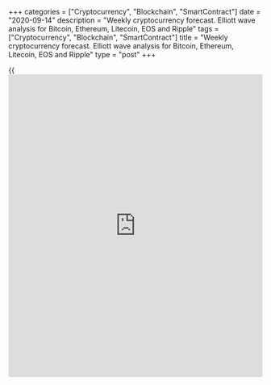 +++
categories = ["Cryptocurrency", "Blockchain", "SmartContract"]
date = "2020-09-14"
description = "Weekly cryptocurrency forecast. Elliott wave analysis for Bitcoin, Ethereum, Litecoin, EOS and Ripple"
tags = ["Cryptocurrency", "Blockchain", "SmartContract"]
title = "Weekly cryptocurrency forecast. Elliott wave analysis for Bitcoin, Ethereum, Litecoin, EOS and Ripple"
type = "post"
+++

{{<iframe id="large-banner" src="https://www.bounty.group/#slide=25.0" width="100%" height="600" scrolling="no" style="border: 0px solid rgb(216, 221, 230); border-radius: 3px;">}}

2020-09-14

2020-09-14

Weekly Elliott wave cryptocurrency forecast and analysisRoman Onegin

## Forecast for BTCUSD, LTCUSD, ETHUSD, EOSUSD, XRPUSD pairs

###  **Elliott wave analysis for[BTCUSD][1]**

The BTCUSD market continues forming corrective wave 4 as a double zigzag
[W]-[X]-[Y]. After the down wave [W] completed as a standard zigzag
(A)-(B)-(C), there has started the upward linking wave [X]. It could
also complete as a double combination. The sub-waves (W) and (X) have
completed, the final wave (Y) have completed is still developing. Let us
analyze the structure of the (Y) wave in the chart.

Wave (Y) is likely to complete as a simple zigzag that is composed of
the sub-waves A-B-C. Impulse wave A has completed, its fourth wave,
correction [4] is a contracting triangle. The market is now running down
in the corrective wave B, which is unfolding as a double zigzag
[W]-[X]-[Y]. Most likely, the [W] zigzag will end at a level of 9700.
Next, the market should start rising in the linking wave [X] towards
level 10900. The entire correction B could complete at a level of 8000,
as it is outlined in the chart.

* * *

###  **Elliott wave analysis for[ETHUSD][2]**

 ****

The upward linking wave [X] continues forming as a triple zigzag,
composed of the sub-waves (W)-(X)-(Y)-(X)-(Z). The bullish wave (Y) has
recently completed, and the price is now declining in the linking wave
(X) that may end as a simple zigzag (A)-(B)-(C), as it is outlined in
the chart. It should end at a level of around 162.14. The expected
target is at the support line of the channel, whose lines are drawn
across the tops of (W)-(X)-(Y). Let us study the chart structure in more
detail at the H8 chart.

The down impulse wave A is now developing within the linking wave (X).
Its four legs, the sub-waves [1]-[2]-[3]-[4] could have completed, and
there is likely to be developing the final impulse wave [5]. The price
is likely to continue declining to a level of 300. Next, the price
should turn up and start rising in the correction B. An approximate
trajectory of the Ethereum future price movement is outlined in the
chart.

* * *

###  **Elliott wave analysis for[LTCUSD][3]**

 ****

The LTCUSD market continues forming the global corrective wave B,
namely, it’s final part, a zigzag-shaped wave [Z]. Wave [Z] is unfolding
as a simple zigzag (A)-(B)-(C). The impulse wave (A) has completed, and
the bullish correction (B) has also completed. There is now developing
the bearish impulse wave (C). Let us see its structure in more detail in
the eight-hour timeframe.

The impulse wave (C) of [Z], which currently forming, is composed of
five sub-waves 1-2-3-4-5. The sub-waves 1 and 2 have completed, and
impulse 3 is still unfolding. Over the next few weeks, the price is
expected to continue growing in the sub-waves 3-4-5, as it is outlined
in the chart. In other words, the price will tend to the previous low
marked by the bear impulse wave (A).

* * *

###  **Elliott wave analysis for[EOSUSD][4]**

 ****

The EOSUSD market is forming the corrective wave B as a bearish zigzag
[W]-[X]-[Y]-[X]-[Z]. The first four legs of this pattern look complete.
The final wave [Z] is currently forming as a simple zigzag (A)-(B)-(C).
It could end at a level of 1.40. It is the previous low made by wave
[Y]. Let us study the structure of wave [Z] in more detail in the eight-
hour timeframe.

The impulse wave (A) have completed within wave [Z]. The price is now
following the corrective wave (B) that is composed of the sub-waves
A-B-C. The B correction should complete at the level close to the
previous low, made by wave (A), that is a level of around 3.21. When the
(B) correction completes, the market should turn down and start
declining in the impulse wave (C), as it is outlined in the chart.

* * *

###  **Wave analysis for[XRPUSD][5]**

The XRPUSD market is also forming the corrective wave as a triple
zigzag. The first four legs of the pattern have completed, and the final
element, wave [Z] is currently forming. The [Z] wave is unfolding as a
simple down zigzag (A)-(B)-(C). The (A) wave should complete at a level
of 0.188. Next, after a short rise in the (B) correction, the price
should continue declining in the (C) impulse towards the previous low at
0.110, as it is outlined in the chart. Let us study the chart in more
detail in a shorter timeframe.

Within the (A) wave, there have completed sub-waves 1 and 2, the impulse
wave 3 is still forming. The market should be declining in impulse 3, in
its final element. Next, the price should go up in the corrective wave
4. After that, the price could resume declining in wave 5 towards a
level of 0.188, as it is outlined in the chart.

* * *

P.S. Did you like my article? Share it in social networks: it will be
the best “thank you" :)

Ask me questions and comment below. I’ll be glad to answer your
questions and give necessary explanations.

 **Useful links:**

  * I recommend trying to trade with a reliable broker [here][6]. The system allows you to trade by yourself or copy successful traders from all across the globe.
  * Use my promo-code BLOG for getting deposit bonus 50% on LiteForex platform. Just enter this code in the appropriate field while [depositing][7] your trading account.
  * Telegram channel with high-quality analytics, Forex reviews, training articles, and other useful things for traders <t.me/liteforex>

## Price chart of BTCUSD in real time mode

The content of this article reflects the author’s opinion and does not
necessarily reflect the official position of LiteForex. The material
published on this page is provided for informational purposes only and
should not be considered as the provision of investment advice for the
purposes of Directive 2004/39/EC.

Rate this article:

{{value}}

( {{count}} {{title}} )

   1. my.liteforex.com/trading/chart?symbol=BTCUSD
   2. my.liteforex.com/trading/chart?symbol=ETHUSD
   3. my.liteforex.com/trading/chart?symbol=LTCUSD
   4. my.liteforex.com/trading/chart?symbol=EOSUSD
   5. my.liteforex.com/trading/chart?symbol=XRPUSD
   6. my.liteforex.com/?category=analysts-opinions&slug=weekly-elliott-wave-cryptocurrency-forecast-and-analysis-2020-09-14&openPopup=%2Fregistration%2Fpopup&utm_source=blog&utm_medium=article&utm_campaign=bonus
   7. my.liteforex.com/deposit/?category=analysts-opinions&slug=weekly-elliott-wave-cryptocurrency-forecast-and-analysis-2020-09-14&promo_code=BLOG&utm_source=blog&utm_medium=article&utm_campaign=bonus